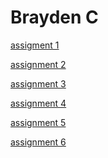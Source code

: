 <h1>Brayden C</h1>

<p><a href="/BasicWebDesign/OnlinenewsArticleassignment.html" target="blank">assigment 1</a></p>
<p><a href="/BasicWebDesign/BraydenC_NewsArticle.html" target="blank">assignment 2</a></p>
<p><a href="/BasicWebDesign/Starter-Gallery-Assignment/index.html" target="blank">assignment 3</a></p>
<p><a href="/BasicWebDesign/Building-Tables-Assignment/info.html" target="blank">assignment 4</a></p>
<p><a href="/BasicWebDesign/Math-Test-Form-Assignment/Index.html" target="blank">assignment 5</a></p>
<p><a href="/BasicWebDesign/BasicWebDesign/Color-Scheme-Assignment/index.html" target="blank">assignment 6</a></p>
